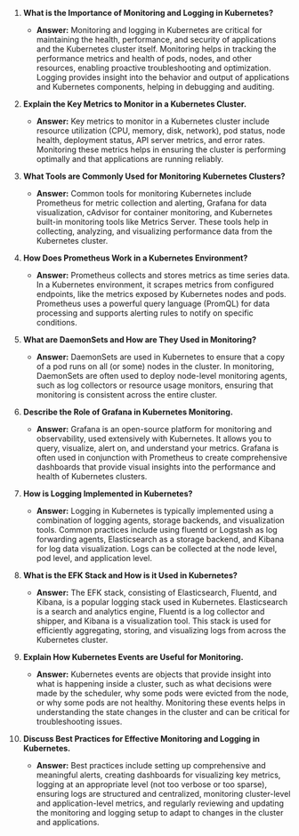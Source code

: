 <ol><li><p><strong>What is the Importance of Monitoring and Logging in Kubernetes?</strong></p><ul><li><p><strong>Answer:</strong> Monitoring and logging in Kubernetes are critical for maintaining the health, performance, and security of applications and the Kubernetes cluster itself. Monitoring helps in tracking the performance metrics and health of pods, nodes, and other resources, enabling proactive troubleshooting and optimization. Logging provides insight into the behavior and output of applications and Kubernetes components, helping in debugging and auditing.</p></li></ul></li><li><p><strong>Explain the Key Metrics to Monitor in a Kubernetes Cluster.</strong></p><ul><li><p><strong>Answer:</strong> Key metrics to monitor in a Kubernetes cluster include resource utilization (CPU, memory, disk, network), pod status, node health, deployment status, API server metrics, and error rates. Monitoring these metrics helps in ensuring the cluster is performing optimally and that applications are running reliably.</p></li></ul></li><li><p><strong>What Tools are Commonly Used for Monitoring Kubernetes Clusters?</strong></p><ul><li><p><strong>Answer:</strong> Common tools for monitoring Kubernetes include Prometheus for metric collection and alerting, Grafana for data visualization, cAdvisor for container monitoring, and Kubernetes built-in monitoring tools like Metrics Server. These tools help in collecting, analyzing, and visualizing performance data from the Kubernetes cluster.</p></li></ul></li><li><p><strong>How Does Prometheus Work in a Kubernetes Environment?</strong></p><ul><li><p><strong>Answer:</strong> Prometheus collects and stores metrics as time series data. In a Kubernetes environment, it scrapes metrics from configured endpoints, like the metrics exposed by Kubernetes nodes and pods. Prometheus uses a powerful query language (PromQL) for data processing and supports alerting rules to notify on specific conditions.</p></li></ul></li><li><p><strong>What are DaemonSets and How are They Used in Monitoring?</strong></p><ul><li><p><strong>Answer:</strong> DaemonSets are used in Kubernetes to ensure that a copy of a pod runs on all (or some) nodes in the cluster. In monitoring, DaemonSets are often used to deploy node-level monitoring agents, such as log collectors or resource usage monitors, ensuring that monitoring is consistent across the entire cluster.</p></li></ul></li><li><p><strong>Describe the Role of Grafana in Kubernetes Monitoring.</strong></p><ul><li><p><strong>Answer:</strong> Grafana is an open-source platform for monitoring and observability, used extensively with Kubernetes. It allows you to query, visualize, alert on, and understand your metrics. Grafana is often used in conjunction with Prometheus to create comprehensive dashboards that provide visual insights into the performance and health of Kubernetes clusters.</p></li></ul></li><li><p><strong>How is Logging Implemented in Kubernetes?</strong></p><ul><li><p><strong>Answer:</strong> Logging in Kubernetes is typically implemented using a combination of logging agents, storage backends, and visualization tools. Common practices include using fluentd or Logstash as log forwarding agents, Elasticsearch as a storage backend, and Kibana for log data visualization. Logs can be collected at the node level, pod level, and application level.</p></li></ul></li><li><p><strong>What is the EFK Stack and How is it Used in Kubernetes?</strong></p><ul><li><p><strong>Answer:</strong> The EFK stack, consisting of Elasticsearch, Fluentd, and Kibana, is a popular logging stack used in Kubernetes. Elasticsearch is a search and analytics engine, Fluentd is a log collector and shipper, and Kibana is a visualization tool. This stack is used for efficiently aggregating, storing, and visualizing logs from across the Kubernetes cluster.</p></li></ul></li><li><p><strong>Explain How Kubernetes Events are Useful for Monitoring.</strong></p><ul><li><p><strong>Answer:</strong> Kubernetes events are objects that provide insight into what is happening inside a cluster, such as what decisions were made by the scheduler, why some pods were evicted from the node, or why some pods are not healthy. Monitoring these events helps in understanding the state changes in the cluster and can be critical for troubleshooting issues.</p></li></ul></li><li><p><strong>Discuss Best Practices for Effective Monitoring and Logging in Kubernetes.</strong></p><ul><li><p><strong>Answer:</strong> Best practices include setting up comprehensive and meaningful alerts, creating dashboards for visualizing key metrics, logging at an appropriate level (not too verbose or too sparse), ensuring logs are structured and centralized, monitoring cluster-level and application-level metrics, and regularly reviewing and updating the monitoring and logging setup to adapt to changes in the cluster and applications.</p></li></ul></li></ol>